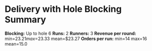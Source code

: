 # Delivery with Hole Blocking Summary

**Blocking:** Up to hole 6 
**Runs:** 2
**Runners:** 3
**Revenue per round:** min=$23.21 max=$23.33 mean=$23.27
**Orders per run:** min=14 max=16 mean=15.0